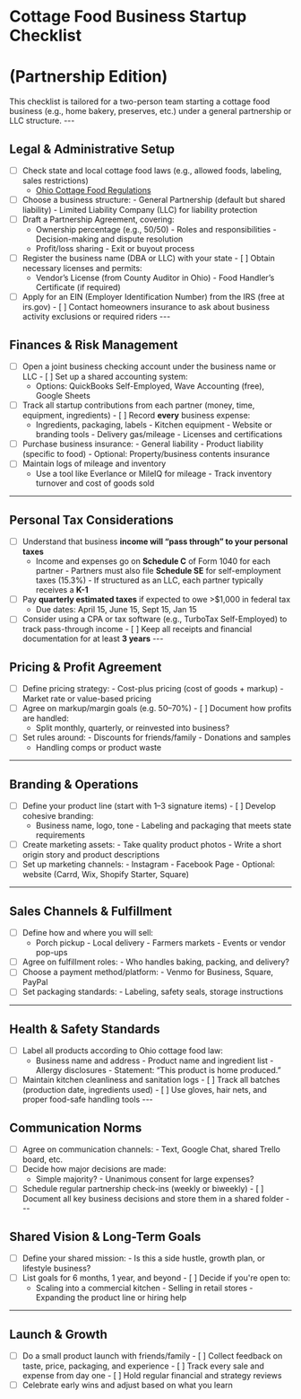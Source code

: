 # Cottage Food Business Startup Checklist 
# (Partnership Edition)
This checklist is tailored for a 
two-person team starting a cottage food 
business (e.g., home bakery, preserves, 
etc.) under a general partnership or LLC 
structure. ---
## Legal & Administrative Setup
- [ ] Check state and local cottage food 
laws (e.g., allowed foods, labeling, 
sales restrictions)
  - [Ohio Cottage Food 
  Regulations](https://agri.ohio.gov/programs/food-safety/resources/food-programs/cottage-food)
- [ ] Choose a business structure: - 
  General Partnership (default but shared 
  liability) - Limited Liability Company 
  (LLC) for liability protection
- [ ] Draft a Partnership Agreement, 
covering:
  - Ownership percentage (e.g., 50/50) - 
  Roles and responsibilities - 
  Decision-making and dispute resolution 
  - Profit/loss sharing - Exit or buyout 
  process
- [ ] Register the business name (DBA or 
LLC) with your state - [ ] Obtain 
necessary licenses and permits:
  - Vendor’s License (from County Auditor 
  in Ohio) - Food Handler’s Certificate 
  (if required)
- [ ] Apply for an EIN (Employer 
Identification Number) from the IRS (free 
at irs.gov) - [ ] Contact homeowners 
insurance to ask about business activity 
exclusions or required riders ---
## Finances & Risk Management
- [ ] Open a joint business checking 
account under the business name or LLC - 
[ ] Set up a shared accounting system:
  - Options: QuickBooks Self-Employed, 
  Wave Accounting (free), Google Sheets
- [ ] Track all startup contributions 
from each partner (money, time, 
equipment, ingredients) - [ ] Record 
**every** business expense:
  - Ingredients, packaging, labels - 
  Kitchen equipment - Website or branding 
  tools - Delivery gas/mileage - Licenses 
  and certifications
- [ ] Purchase business insurance: - 
  General liability - Product liability 
  (specific to food) - Optional: 
  Property/business contents insurance
- [ ] Maintain logs of mileage and 
inventory
  - Use a tool like Everlance or MileIQ 
  for mileage - Track inventory turnover 
  and cost of goods sold
---
## Personal Tax Considerations
- [ ] Understand that business **income 
will “pass through” to your personal 
taxes**
  - Income and expenses go on **Schedule 
  C** of Form 1040 for each partner - 
  Partners must also file **Schedule SE** 
  for self-employment taxes (15.3%) - If 
  structured as an LLC, each partner 
  typically receives a **K-1**
- [ ] Pay **quarterly estimated taxes** 
if expected to owe >$1,000 in federal tax
  - Due dates: April 15, June 15, Sept 
  15, Jan 15
- [ ] Consider using a CPA or tax 
software (e.g., TurboTax Self-Employed) 
to track pass-through income - [ ] Keep 
all receipts and financial documentation 
for at least **3 years** ---
## Pricing & Profit Agreement
- [ ] Define pricing strategy: - 
  Cost-plus pricing (cost of goods + 
  markup) - Market rate or value-based 
  pricing
- [ ] Agree on markup/margin goals (e.g. 
50–70%) - [ ] Document how profits are 
handled:
  - Split monthly, quarterly, or 
  reinvested into business?
- [ ] Set rules around: - Discounts for 
  friends/family - Donations and samples 
  - Handling comps or product waste
---
## Branding & Operations
- [ ] Define your product line (start 
with 1–3 signature items) - [ ] Develop 
cohesive branding:
  - Business name, logo, tone - Labeling 
  and packaging that meets state 
  requirements
- [ ] Create marketing assets: - Take 
  quality product photos - Write a short 
  origin story and product descriptions
- [ ] Set up marketing channels: - 
  Instagram - Facebook Page - Optional: 
  website (Carrd, Wix, Shopify Starter, 
  Square)
---
## Sales Channels & Fulfillment
- [ ] Define how and where you will sell: 
  - Porch pickup - Local delivery - 
  Farmers markets - Events or vendor 
  pop-ups
- [ ] Agree on fulfillment roles: - Who 
  handles baking, packing, and delivery?
- [ ] Choose a payment method/platform: - 
  Venmo for Business, Square, PayPal
- [ ] Set packaging standards: - 
  Labeling, safety seals, storage 
  instructions
---
## Health & Safety Standards
- [ ] Label all products according to 
Ohio cottage food law:
  - Business name and address - Product 
  name and ingredient list - Allergy 
  disclosures - Statement: “This product 
  is home produced.”
- [ ] Maintain kitchen cleanliness and 
sanitation logs - [ ] Track all batches 
(production date, ingredients used) - [ ] 
Use gloves, hair nets, and proper 
food-safe handling tools ---
## Communication Norms
- [ ] Agree on communication channels: - 
  Text, Google Chat, shared Trello board, 
  etc.
- [ ] Decide how major decisions are 
made:
  - Simple majority? - Unanimous consent 
  for large expenses?
- [ ] Schedule regular partnership 
check-ins (weekly or biweekly) - [ ] 
Document all key business decisions and 
store them in a shared folder ---
## Shared Vision & Long-Term Goals
- [ ] Define your shared mission: - Is 
  this a side hustle, growth plan, or 
  lifestyle business?
- [ ] List goals for 6 months, 1 year, 
and beyond - [ ] Decide if you're open 
to:
  - Scaling into a commercial kitchen - 
  Selling in retail stores - Expanding 
  the product line or hiring help
---
## Launch & Growth
- [ ] Do a small product launch with 
friends/family - [ ] Collect feedback on 
taste, price, packaging, and experience - 
[ ] Track every sale and expense from day 
one - [ ] Hold regular financial and 
strategy reviews
- [ ] Celebrate early wins and adjust based on what you learn
